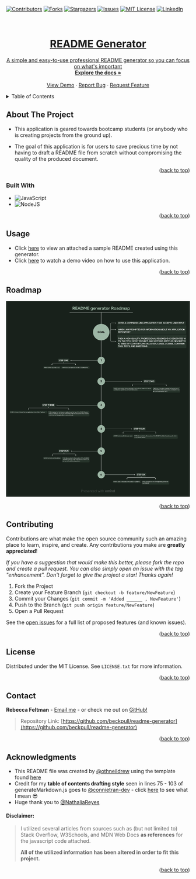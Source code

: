 <a name="readme-top"></a>

[![Contributors][contributors-shield]][contributors-url]
[![Forks][forks-shield]][forks-url]
[![Stargazers][stars-shield]][stars-url]
[![Issues][issues-shield]][issues-url]
[![MIT License][license-shield]][license-url]
[![LinkedIn][linkedin-shield]][linkedin-url]

<br />
<div align="center">
  <a href="https://github.com/beckpull/readme-generator">



<h1 align="center">README Generator</h1>

  <p align="center">
A simple and easy-to-use professional README generator so you can focus on what's important
    <br />
    <a href="https://github.com/beckpull/readme-generator"><strong>Explore the docs »</strong></a>
    <br />
    <br />
    <a href="https://drive.google.com/file/d/1gzlyNawyHbkK8rHOCyaoTeBcPb_xpLLj/view">View Demo</a>
    ·
    <a href="https://github.com/beckpull/readme-generator/issues">Report Bug</a>
    ·
    <a href="https://github.com/beckpull/readme-generator/issues">Request Feature</a>
  </p>
</div>



<!-- TABLE OF CONTENTS -->
<details>
  <summary>Table of Contents</summary>
  <ol>
    <li>
      <a href="#about-the-project">About The Project</a>
      <ul>
        <li><a href="#built-with">Built With</a></li>
      </ul>
    </li>
    <li><a href="#usage">Usage</a></li>
    <li><a href="#roadmap">Roadmap</a></li>
    <li><a href="#contributing">Contributing</a></li>
    <li><a href="#license">License</a></li>
    <li><a href="#contact">Contact</a></li>
  </ol>
</details>



<!-- ABOUT THE PROJECT -->
## About The Project

- This application is geared towards bootcamp students (or anybody who is creating projects from the ground up).

- The goal of this application is for users to save precious time by not having to draft a README file from scratch without compromising the quality of the produced document. 

<p align="right">(<a href="#readme-top">back to top</a>)</p>



### Built With

* ![JavaScript](https://img.shields.io/badge/javascript-%23323330.svg?style=for-the-badge&logo=javascript&logoColor=%23F7DF1E)
* ![NodeJS]

<p align="right">(<a href="#readme-top">back to top</a>)</p>


<!-- USAGE EXAMPLES -->
## Usage

<!-- Link to video demo -->

 * Click [here](./YourREADME.md) to view an attached a sample README created using this generator. 
 * Click [here](https://drive.google.com/file/d/1gzlyNawyHbkK8rHOCyaoTeBcPb_xpLLj/view) to watch a demo video on how to use this application.

<p align="right">(<a href="#readme-top">back to top</a>)</p>



<!-- ROADMAP -->
## Roadmap

<img src="./assets/roadmap.png">

<!-- GIVEN a command-line application that accepts user input
WHEN I am prompted for information about my application repository
THEN a high-quality, professional README.md is generated with the title of my project and sections entitled Description, Table of Contents, Installation, Usage, License, Contributing, Tests, and Questions
WHEN I enter my project title
THEN this is displayed as the title of the README
WHEN I enter a description, installation instructions, usage information, contribution guidelines, and test instructions
THEN this information is added to the sections of the README entitled Description, Installation, Usage, Contributing, and Tests
WHEN I choose a license for my application from a list of options
THEN a badge for that license is added near the top of the README and a notice is added to the section of the README entitled License that explains which license the application is covered under
WHEN I enter my GitHub username
THEN this is added to the section of the README entitled Questions, with a link to my GitHub profile
WHEN I enter my email address
THEN this is added to the section of the README entitled Questions, with instructions on how to reach me with additional questions
WHEN I click on the links in the Table of Contents
THEN I am taken to the corresponding section of the README -->

<p align="right">(<a href="#readme-top">back to top</a>)</p>

<!-- CONTRIBUTING -->
## Contributing

Contributions are what make the open source community such an amazing place to learn, inspire, and create. Any contributions you make are **greatly appreciated**!

_If you have a suggestion that would make this better, please fork the repo and create a pull request. You can also simply open an issue with the tag "enhancement".
Don't forget to give the project a star! Thanks again!_

1. Fork the Project
2. Create your Feature Branch (`git checkout -b feature/NewFeature`)
3. Commit your Changes (`git commit -m 'Added ______ , NewFeature'`)
4. Push to the Branch (`git push origin feature/NewFeature`)
5. Open a Pull Request

See the [open issues](https://github.com/beckpull/readme-generator/issues) for a full list of proposed features (and known issues).

<p align="right">(<a href="#readme-top">back to top</a>)</p>

<!-- LICENSE -->
## License

Distributed under the MIT License. See `LICENSE.txt` for more information.

<p align="right">(<a href="#readme-top">back to top</a>)</p>

<!-- CONTACT -->
## Contact

**Rebecca Feltman** - [Email me](mailto:beckpull@icloud.com) - or check me out on [GitHub!](https://github.com/beckpull) 

>Repository Link: [https://github.com/beckpull/readme-generator](https://github.com/beckpull/readme-generator)


<p align="right">(<a href="#readme-top">back to top</a>)</p>

<!-- ACKNOWLEDGMENTS -->
## Acknowledgments

* This README file was created by [@othneildrew](https://github.com/othneildrew) using the template found [here](https://github.com/othneildrew/Best-README-Template)
* Credit for my **table of contents drafting style** seen in lines 75 - 103 of generateMarkdown.js goes to [@connietran-dev](https://github.com/connietran-dev) - click [here](https://github.com/connietran-dev/readme-generator/blob/master/utils/generateMarkdown.js) to see what I mean 😎
* Huge thank you to [@NathaliaReyes](https://github.com/nathaliareyes)

#### Disclaimer: 
> I utilized several articles from sources such as (but not limited to) Stack Overflow, W3Schools, and MDN Web Docs **as references** for the javascript code attached. 
>
>**All of the utilized information has been altered in order to fit this project.** 

<p align="right">(<a href="#readme-top">back to top</a>)</p>


<!-- MARKDOWN LINKS & IMAGES -->
<!-- https://www.markdownguide.org/basic-syntax/#reference-style-links -->
[contributors-shield]: https://img.shields.io/github/contributors/beckpull/readme-generator.svg?style=for-the-badge
[contributors-url]: https://github.com/beckpull/readme-generator/graphs/contributors
[forks-shield]: https://img.shields.io/github/forks/beckpull/readme-generator.svg?style=for-the-badge
[forks-url]: https://github.com/beckpull/readme-generator/network/members
[stars-shield]: https://img.shields.io/github/stars/beckpull/readme-generator.svg?style=for-the-badge
[stars-url]: https://github.com/beckpull/readme-generator/stargazers
[issues-shield]: https://img.shields.io/github/issues/beckpull/readme-generator.svg?style=for-the-badge
[issues-url]: https://github.com/beckpull/readme-generator/issues
[license-shield]: https://img.shields.io/github/license/beckpull/readme-generator.svg?style=for-the-badge
[license-url]: https://github.com/beckpull/readme-generator/blob/main/LICENSE
[product-screenshot]: images/screenshot.png
[NodeJS]: https://img.shields.io/badge/node.js-6DA55F?style=for-the-badge&logo=node.js&logoColor=white
[Node-url]: https://nodejs.org/en
[JQuery.com]: https://img.shields.io/badge/jQuery-0769AD?style=for-the-badge&logo=jquery&logoColor=white
[JQuery-url]: https://jquery.com 
[Bulma]: https://img.shields.io/badge/bulma-00D0B1?style=for-the-badge&logo=bulma&logoColor=white
[linkedin-shield]: https://img.shields.io/badge/-LinkedIn-black.svg?style=for-the-badge&logo=linkedin&colorB=555
[linkedin-url]: https://www.linkedin.com/in/rebecca-feltman-70555321a/
